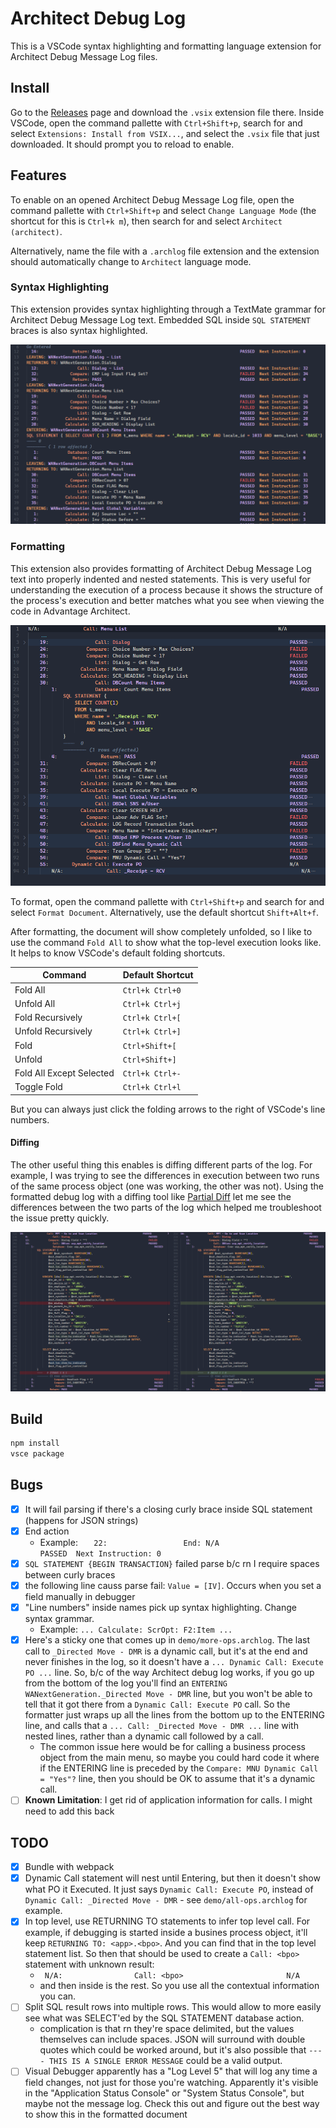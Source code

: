 # Architect Debug Log

This is a VSCode syntax highlighting and formatting language extension for Architect Debug Message Log files.

## Install

Go to the [Releases](https://github.com/derekvance21/architect-log-syntax/releases) page and download the `.vsix` extension file there. Inside VSCode, open the command pallette with `Ctrl+Shift+p`, search for and select `Extensions: Install from VSIX...`, and select the `.vsix` file that just downloaded. It should prompt you to reload to enable.

## Features

To enable on an opened Architect Debug Message Log file, open the command pallette with `Ctrl+Shift+p` and select `Change Language Mode` (the shortcut for this is `Ctrl+k m`), then search for and select `Architect (architect)`.

Alternatively, name the file with a `.archlog` file extension and the extension should automatically change to `Architect` language mode.

### Syntax Highlighting

This extension provides syntax highlighting through a TextMate grammar for Architect Debug Message Log text. Embedded SQL inside `SQL STATEMENT` braces is also syntax highlighted.

![syntax highlighting example](images/syntax-highlighting.png)

### Formatting

This extension also provides formatting of Architect Debug Message Log text into properly indented and nested statements. This is very useful for understanding the execution of a process because it shows the structure of the process's execution and better matches what you see when viewing the code in Advantage Architect.

![formatted example](images/formatted.png)

To format, open the command pallette with `Ctrl+Shift+p` and search for and select `Format Document`. Alternatively, use the default shortcut `Shift+Alt+f`.

After formatting, the document will show completely unfolded, so I like to use the command `Fold All` to show what the top-level execution looks like. It helps to know VSCode's default folding shortcuts.

| Command | Default Shortcut |
| ---- | ---- |
| Fold All | `Ctrl+k Ctrl+0` |
| Unfold All | `Ctrl+k Ctrl+j` |
| Fold Recursively | `Ctrl+k Ctrl+[` |
| Unfold Recursively | `Ctrl+k Ctrl+]` |
| Fold | `Ctrl+Shift+[` |
| Unfold | `Ctrl+Shift+]` |
| Fold All Except Selected | `Ctrl+k Ctrl+-` |
| Toggle Fold | `Ctrl+k Ctrl+l` |

But you can always just click the folding arrows to the right of VSCode's line numbers.

#### Diffing

The other useful thing this enables is diffing different parts of the log. For example, I was trying to see the differences in execution between two runs of the same process object (one was working, the other was not). Using the formatted debug log with a diffing tool like [Partial Diff](https://marketplace.visualstudio.com/items?itemName=ryu1kn.partial-diff) let me see the differences between the two parts of the log which helped me troubleshoot the issue pretty quickly.

![Log diff](images/diff.png)

## Build

```sh
npm install
vsce package
```

## Bugs

- [X] It will fail parsing if there's a closing curly brace inside SQL statement (happens for JSON strings)
- [X] End action
	- Example: `   22:                 End: N/A                                                          PASSED  Next Instruction: 0`
- [X] `SQL STATEMENT {BEGIN TRANSACTION}` failed parse b/c rn I require spaces between curly braces
- [X] the following line causs parse fail: `Value = [IV]`. Occurs when you set a field manually in debugger
- [X] "Line numbers" inside names pick up syntax highlighting. Change syntax grammar.
	- Example: `... Calculate: ScrOpt: F2:Item ...`
- [X] Here's a sticky one that comes up in `demo/more-ops.archlog`. The last call to `_Directed Move - DMR` is a dynamic call, but it's at the end and never finishes in the log, so it doesn't have a `... Dynamic Call: Execute PO ...` line. So, b/c of the way Architect debug log works, if you go up from the bottom of the log you'll find an `ENTERING WANextGeneration._Directed Move - DMR` line, but you won't be able to tell that it got there from a `Dynamic Call: Execute PO` call. So the formatter just wraps up all the lines from the bottom up to the ENTERING line, and calls that a `... Call: _Directed Move - DMR ...` line with nested lines, rather than a dynamic call followed by a call.
	- The common issue here would be for calling a business process object from the main menu, so maybe you could hard code it where if the ENTERING line is preceded by the `Compare: MNU Dynamic Call = "Yes"?` line, then you should be OK to assume that it's a dynamic call. 
- [ ] **Known Limitation**: I get rid of application information for calls. I might need to add this back

## TODO

- [X] Bundle with webpack
- [X] Dynamic Call statement will nest until Entering, but then it doesn't show what PO it Executed. It just says `Dynamic Call: Execute PO`, instead of `Dynamic Call: _Directed Move - DMR` - see `demo/all-ops.archlog` for example.
- [X] In top level, use RETURNING TO statements to infer top level call. For example, if debugging is started inside a busines process object, it'll keep `RETURNING TO: <app>.<bpo>`. And you can find that in the top level statement list. So then that should be used to create a `Call: <bpo>` statement with unknown result:
	- ` N/A:                Call: <bpo>                       N/A`
	- and then inside is the rest. So you use all the contextual information you can.
- [ ] Split SQL result rows into multiple rows. This would allow to more easily see what was SELECT'ed by the SQL STATEMENT database action.
	- complication is that rn they're space delimited, but the values themselves can include spaces. JSON will surround with double quotes which could be worked around, but it's also possible that `---- THIS IS A SINGLE ERROR MESSAGE` could be a valid output.
- [ ] Visual Debugger apparently has a "Log Level 5" that will log any time a field changes, not just for those you're watching. Apparently it's visible in the "Application Status Console" or "System Status Console", but maybe not the message log. Check this out and figure out the best way to show this in the formatted document